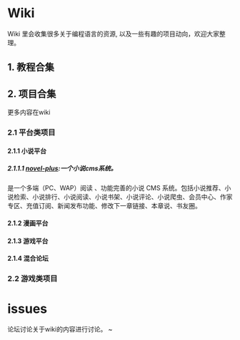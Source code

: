 # Wiki

Wiki 里会收集很多关于编程语言的资源, 以及一些有趣的项目动向，欢迎大家整理。
## 1. 教程合集
## 2. 项目合集
更多内容在wiki
### 2.1 平台类项目
#### 2.1.1 小说平台
##### 2.1.1.1  [novel-plus](https://github.com/moyoufanging/novel-plus):一个小说cms系统。
是一个多端（PC、WAP）阅读 、功能完善的小说 CMS 系统。包括小说推荐、小说检索、小说排行、小说阅读、小说书架、小说评论、小说爬虫、会员中心、作家专区、充值订阅、新闻发布功能、修改下一章链接、本章说、书友圈。
#### 2.1.2  漫画平台
#### 2.1.3  游戏平台
#### 2.1.4  混合论坛
### 2.2  游戏类项目
# issues
论坛讨论关于wiki的内容进行讨论。
~                                
